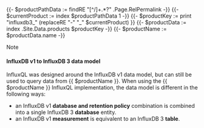 {{- $productPathData := findRE "[^/]+.*?" .Page.RelPermalink -}}
{{- $currentProduct := index $productPathData 1 -}}
{{- $productKey := print "influxdb3_" (replaceRE "-" "_" $currentProduct) }}
{{- $productData := index .Site.Data.products $productKey -}}
{{- $productName := $productData.name -}}
> [!Note]
>
> #### InfluxDB v1 to InfluxDB 3 data model
>
> InfluxQL was designed around the InfluxDB v1 data model, but can still be used
> to query data from {{ $productName }}. When using the {{ $productName }}
> InfluxQL implementation, the data model is different in the following ways:
>
> - an InfluxDB v1 **database and retention policy** combination is combined
>   into a single InfluxDB 3 **database** entity.
> - an InfluxDB v1 **measurement** is equivalent to an InfluxDB 3 **table**.